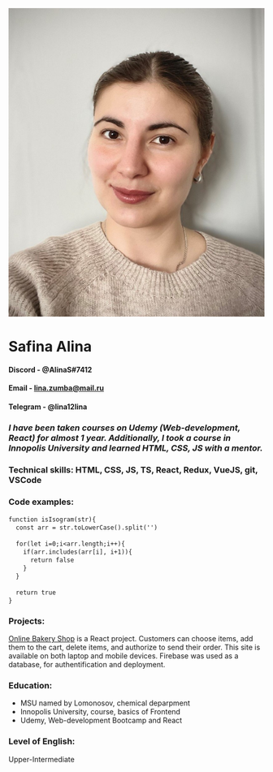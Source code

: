![My profile picture](/my%20profile%20picture.jpg)

# **Safina Alina**

#### Discord - **@AlinaS#7412**

#### Email - **lina.zumba@mail.ru**

#### Telegram - **@lina12lina**

### _I have been taken courses on Udemy (Web-development, React) for almost 1 year. Additionally, I took a course in Innopolis University and learned HTML, CSS, JS with a mentor._

### Technical skills: HTML, CSS, JS, TS, React, Redux, VueJS, git, VSCode

### Code examples:

```
function isIsogram(str){
  const arr = str.toLowerCase().split('')

  for(let i=0;i<arr.length;i++){
    if(arr.includes(arr[i], i+1)){
      return false
    }
  }

  return true
}
```

### Projects:

[Online Bakery Shop](https://github.com/LinaSafina/bakery-shop) is a React project. Customers can choose items, add them to the cart, delete items, and authorize to send their order. This site is available on both laptop and mobile devices. Firebase was used as a database, for authentification and deployment.

### Education:

- MSU named by Lomonosov, chemical deparpment
- Innopolis University, course, basics of Frontend
- Udemy, Web-development Bootcamp and React

### Level of English:

Upper-Intermediate
